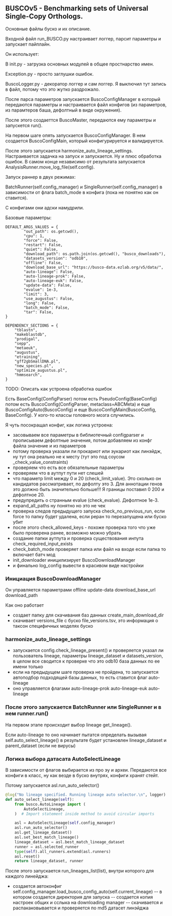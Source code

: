 ## BUSCOv5 - Benchmarking sets of Universal Single-Copy Orthologs.

Основные файлы буско и их описание.

Входной файл run_BUSCO.py настраивает логгер, парсит параметры и запускает пайплайн.

Он использует:

В init.py - загрузка основных модулей в общее простнарство имен.

Exception.py - просто заглушки ошибок.

BuscoLogger.py - декоратор логгер и сам логгер. Я выключил тут запись в файл, потому что это жутко раздрожало.

После парса параметров запускается BuscoConfigManager в который передаются параметры и настраивается файл конфигов (из параметров, из парамтеров баша, дефолтный в виде окружения).

После этого создаеттся BuscoMaster, передаются ему параметры и запускется run().

На первом шаге опять запускается BuscoConfigManager. В нем создается BuscoConfigMain, который конфигурируется и валидируется. 

После этого запускается harmonize_auto_lineage_settings. Настраивается задачка на запуск и запускается. Ну и плюс обработка ошибок. В самом конце независимо от результата запускается AnalysisRunner.move_log_file(self.config).

Запуск раннер в двух режимах:

BatchRunner(self.config_manager) и SingleRunner(self.config_manager) в зависимости от флага batch_mode в конфига (пока не понятно как он ставится).
 
С конфигами они адски намудрили.

Базовые параметры:

```
DEFAULT_ARGS_VALUES = {
        "out_path": os.getcwd(),
        "cpu": 1,
        "force": False,
        "restart": False,
        "quiet": False,
        "download_path": os.path.join(os.getcwd(), "busco_downloads"),
        "datasets_version": "odb10",
        "offline": False,
        "download_base_url": "https://busco-data.ezlab.org/v5/data/",
        "auto-lineage": False,
        "auto-lineage-prok": False,
        "auto-lineage-euk": False,
        "update-data": False,
        "evalue": 1e-3,
        "limit": 3,
        "use_augustus": False,
        "long": False,
        "batch_mode": False,
        "tar": False,
}

DEPENDENCY_SECTIONS = {
    "tblastn",
    "makeblastdb",
    "prodigal",
    "sepp",
    "metaeuk",
    "augustus",
    "etraining",
    "gff2gbSmallDNA.pl",
    "new_species.pl",
    "optimize_augustus.pl",
    "hmmsearch",
}
```

TODO: Описать как устроена обработка ошибок

Есть BaseConfig(ConfigParser) потом есть PseudoConfig(BaseConfig) потом есть BuscoConfig(ConfigParser, metaclass=ABCMeta) и еще BuscoConfigAuto(BuscoConfig) 
и еще BuscoConfigMain(BuscoConfig, BaseConfig). У кого-то классы головного мозга случились.

Я чуть посокращал конфиг, как логика устроена:

- засовываем все параметры в библиотечный configparser и прописываем дефолтные значения, потом добавляем из конфг файла значение и из параметров
- потому проверка указали ли прокариот или эукариот как линэйдж, ну тут она реально не к месту (тут это под соусом _check_value_constraints)
- проверяем что есть все обязательные параметры
- проверяем что в аутпут пути нет слешей
- что параметр limit между 0 и 20 (check_limit_value). Это сколько он кандидатов рассматривает, по дефолту это 3. Для аннотации генов это должно быть значительно больше!!! Я границы поставил 0 200 и дефолтное 20.
- предупредить о странным evalue (check_evalue). Дефолтное 1e-3.
- expand_all_paths ну понятно но это не чек
- проверка следов предыдущего запуска check_no_previous_run, если force то папку будет удалена, если реран то перезапущена или буско убит
- после этого check_allowed_keys - похоже проверка того что уже было проверена ранее, возможно можно убрать
- создание папки аутпута и проверка существования инпута check_required_input_exists
- check_batch_mode проверяет папка или файл на входе если папка то включает батч мод
- init_downloader иницилизирует BuscoDownloadManager 
- и финально log_config вывести в красивом виде настройки

### Инициация BuscoDownloadManager

Он управляется параметрами offline update-data download_base_url download_path


Как оно работает

- создает папку для скачивания баз данных create_main_download_dir
- скачивает versions_file с буско file_versions.tsv, это информация о таксон специфичных моделях буско

### harmonize_auto_lineage_settings

- запускается config.check_lineage_present() и проверяется указал ли пользователь lineage, параметры lineage_dataset и datasets_version, в целом все сводится к проверке что это odb10 база данных по ее имени только
- если на предыдущем шаге проверка не пройдена, то запускается автоподбор подходящей базы данных, то есть ставится флаг auto-lineage 
- оно управляется флагами auto-lineage-prok auto-lineage-euk auto-lineage

### После этого запускается BatchRunner или SingleRunner и в нем runner.run()

На первом этапе происходит выбор lineage get_lineage().

Если auto-lineage то оно начинает пытатся определать вызывая self.auto_select_lineage() в результате будет установлен lineage_dataset и parent_dataset (если не вирусы)

### Логика выбора датасата AutoSelectLineage

В зависимости от флагов выбирается из про эу и археи. Передаются все конфиги в класс, ну как везде в буско внутрях, конфиги хранят стейт.

Потому запускается asl.run_auto_selector()

```python
@log("No lineage specified. Running lineage auto selector.\n", logger)
def auto_select_lineage(self):
    from busco.AutoLineage import (
        AutoSelectLineage,
    )  # Import statement inside method to avoid circular imports

    asl = AutoSelectLineage(self.config_manager)
    asl.run_auto_selector()
    asl.get_lineage_dataset()
    asl.set_best_match_lineage()
    lineage_dataset = asl.best_match_lineage_dataset
    runner = asl.selected_runner
    type(self).all_runners.extend(asl.runners)
    asl.reset()
    return lineage_dataset, runner
```

После этого запускается run_lineages_list(list), внутри которого для каждого линейджа:
- создается автоконфиг self.config_manager.load_busco_config_auto(self.current_lineage)
-- в котором создается директория для запуска
-- создается копия настроек общих и сслыка на downloading manager
-- скачивается и распакаковывается и проверяется по md5 датасет линэйджа












